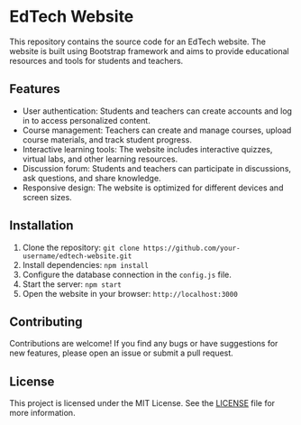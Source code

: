 # EdTech Website

This repository contains the source code for an EdTech website. The website is built using Bootstrap framework and aims to provide educational resources and tools for students and teachers.

## Features

- User authentication: Students and teachers can create accounts and log in to access personalized content.
- Course management: Teachers can create and manage courses, upload course materials, and track student progress.
- Interactive learning tools: The website includes interactive quizzes, virtual labs, and other learning resources.
- Discussion forum: Students and teachers can participate in discussions, ask questions, and share knowledge.
- Responsive design: The website is optimized for different devices and screen sizes.

## Installation

1. Clone the repository: `git clone https://github.com/your-username/edtech-website.git`
2. Install dependencies: `npm install`
3. Configure the database connection in the `config.js` file.
4. Start the server: `npm start`
5. Open the website in your browser: `http://localhost:3000`

## Contributing

Contributions are welcome! If you find any bugs or have suggestions for new features, please open an issue or submit a pull request.

## License

This project is licensed under the MIT License. See the [LICENSE](LICENSE) file for more information.
